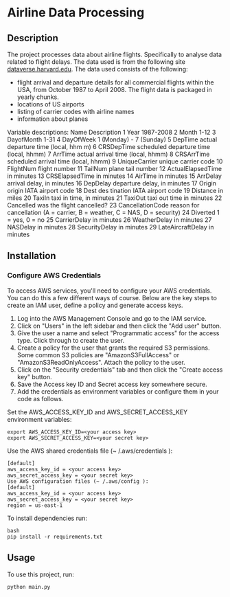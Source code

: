 # Airline Data Processing

## Description

The project processes data about airline flights. Specifically to analyse data related to flight delays. The data used is from the following site [dataverse.harvard.edu](https://dataverse.harvard.edu/dataset.xhtml?persistentId=doi:10.7910/DVN/HG7NV7). The data used consists of the following:

* flight arrival and departure details for all commercial flights within the USA, from October 1987 to April 2008. The flight data is packaged in yearly chunks. 
* locations of US airports
* listing of carrier codes with airline names
* information about planes  

Variable descriptions: Name Description 1 Year 1987-2008 2 Month 1-12 3 DayofMonth 1-31 4 DayOfWeek 1 (Monday) - 7 (Sunday) 5 DepTime actual departure time (local, hhm m) 6 CRSDepTime scheduled departure time (local, hhmm) 7 ArrTime actual arrival time (local, hhmm) 8 CRSArrTime scheduled arrival time (local, hhmm) 9 UniqueCarrier unique carrier code 10 FlightNum flight number 11 TailNum plane tail number 12 ActualElapsedTime in minutes 13 CRSElapsedTime in minutes 14 AirTime in minutes 15 ArrDelay arrival delay, in minutes 16 DepDelay departure delay, in minutes 17 Origin origin IATA airport code 18 Dest des tination IATA airport code 19 Distance in miles 20 TaxiIn taxi in time, in minutes 21 TaxiOut taxi out time in minutes 22 Cancelled was the flight cancelled? 23 CancellationCode reason for cancellation (A = carrier, B = weather, C = NAS, D = security) 24 Diverted 1 = yes, 0 = no 25 CarrierDelay in minutes 26 WeatherDelay in minutes 27 NASDelay in minutes 28 SecurityDelay in minutes 29 LateAircraftDelay in minutes

## Installation

### Configure AWS Credentials

To access AWS services, you'll need to configure your AWS credentials. You can do this a few different ways of course. Below are the key steps to create an IAM user, define a policy and generate access keys.

1. Log into the AWS Management Console and go to the IAM service.
2. Click on "Users" in the left sidebar and then click the "Add user" button.
3. Give the user a name and select "Programmatic access" for the access type. Click through to create the user.
4. Create a policy for the user that grants the required S3 permissions. Some common S3 policies are "AmazonS3FullAccess" or "AmazonS3ReadOnlyAccess". Attach the policy to the user.
5. Click on the "Security credentials" tab and then click the "Create access key" button. 
6. Save the Access key ID and Secret access key somewhere secure.
7. Add the credentials as environment variables or configure them in your code as follows.
  
Set the AWS_ACCESS_KEY_ID and AWS_SECRET_ACCESS_KEY environment variables:

```
export AWS_ACCESS_KEY_ID=<your access key>
export AWS_SECRET_ACCESS_KEY=<your secret key> 
```

Use the AWS shared credentials file (~ /.aws/credentials ):

```
[default]
aws_access_key_id = <your access key>
aws_secret_access_key = <your secret key>
Use AWS configuration files (~ /.aws/config ):
[default]
aws_access_key_id = <your access key>
aws_secret_access_key = <your secret key>
region = us-east-1
```

To install dependencies run:

```
bash
pip install -r requirements.txt
```

## Usage

To use this project, run:

```bash
python main.py
```
